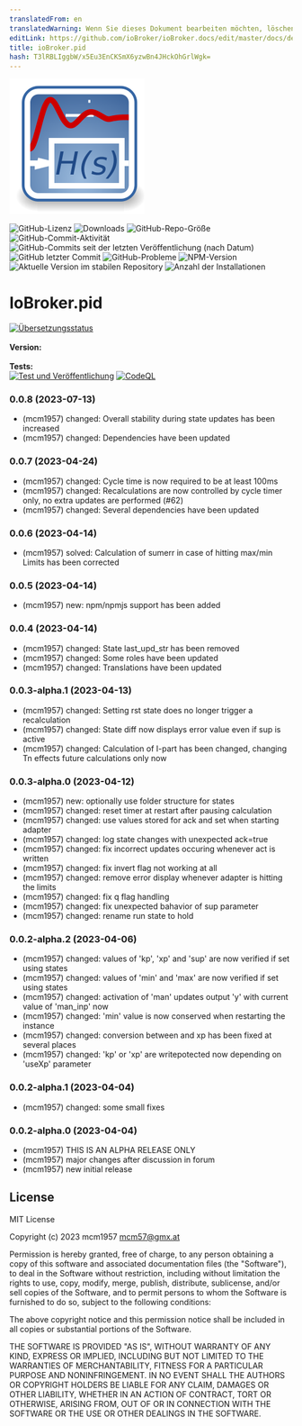 ```yaml
---
translatedFrom: en
translatedWarning: Wenn Sie dieses Dokument bearbeiten möchten, löschen Sie bitte das Feld "translationsFrom". Andernfalls wird dieses Dokument automatisch erneut übersetzt
editLink: https://github.com/ioBroker/ioBroker.docs/edit/master/docs/de/adapterref/iobroker.pid/README.md
title: ioBroker.pid
hash: T3lRBLIggbW/x5Eu3EnCKSmX6yzwBn4JHckOhGrlWgk=
---
```

![Logo](../../../en/adapterref/iobroker.pid/admin/pid.png)

![GitHub-Lizenz](https://img.shields.io/github/license/iobroker-community-adapters/ioBroker.pid)
![Downloads](https://img.shields.io/npm/dm/iobroker.pid.svg)
![GitHub-Repo-Größe](https://img.shields.io/github/repo-size/iobroker-community-adapters/ioBroker.pid)
![GitHub-Commit-Aktivität](https://img.shields.io/github/commit-activity/m/iobroker-community-adapters/ioBroker.pid)
![GitHub-Commits seit der letzten Veröffentlichung (nach Datum)](https://img.shields.io/github/commits-since/iobroker-community-adapters/ioBroker.pid/latest)
![GitHub letzter Commit](https://img.shields.io/github/last-commit/iobroker-community-adapters/ioBroker.pid)
![GitHub-Probleme](https://img.shields.io/github/issues/iobroker-community-adapters/ioBroker.pid)
![NPM-Version](http://img.shields.io/npm/v/iobroker.pid.svg)
![Aktuelle Version im stabilen Repository](https://iobroker.live/badges/pid-stable.svg)
![Anzahl der Installationen](https://iobroker.live/badges/pid-installed.svg)

# IoBroker.pid
[![Übersetzungsstatus](https://weblate.iobroker.net/widgets/adapters/-/pid/svg-badge.svg)](https://weblate.iobroker.net/engage/adapters/?utm_source=widget)</br> </br> **Version:** </br> </br> **Tests:** </br> [![Test und Veröffentlichung](https://github.com/iobroker-community-adapters/ioBroker.pid/actions/workflows/test-and-release.yml/badge.svg)](https://github.com/iobroker-community-adapters/ioBroker.pid/actions/workflows/test-and-release.yml) [![CodeQL](https://github.com/iobroker-community-adapters/ioBroker.pid/actions/workflows/codeql.yml/badge.svg)](https://github.com/iobroker-community-adapters/ioBroker.pid/actions/workflows/codeql.yml)

<!--

## Sentry **Dieser Adapter verwendet Sentry-Bibliotheken, um Ausnahmen und Codefehler automatisch an die Entwickler zu melden.** Weitere Details und Informationen zum Deaktivieren der Fehlerberichterstattung finden Sie unter [Sentry-Plugin-Dokumentation](https://github.com/ioBroker/plugin-sentry#plugin-sentry)! Sentry Reporting wird ab js-controller 3.0 verwendet.
->
## PID-Adapter für ioBroker
Dieser Adapter bietet einen konfigurierbaren PID-Regler.

## Allgemeine Informationen
Dieser Adapter bietet die Funktionalität eines PID-Reglers.

In der Praxis berechnet ein PID-Regler automatisch einen Korrekturwert für ein System basierend auf einem Istwert und einem Sollwert. Das Verhalten wird durch Parameter gesteuert. Ein alltägliches Beispiel ist der Tempomat eines Autos, bei dem beim Bergauffahren die Geschwindigkeit verringert würde, wenn eine konstante Motorleistung angewendet würde. Der PID-Algorithmus des Reglers stellt die gemessene Geschwindigkeit mit minimaler Verzögerung und minimalem Überschwingen auf die gewünschte Geschwindigkeit wieder her, indem er die Leistungsabgabe des Motors auf kontrollierte Weise erhöht. [(c) Wikipedia]

Innerhalb einer Adapterinstanz kann mehr als ein Controller konfiguriert sein. Der Adapter unterstützt die Konfiguration der Parameter (P-, I-, D-Komponenten) und der für die Berechnung verwendeten Zykluszeit. Darüber hinaus kann die Berechnung unterbrochen und wieder aufgenommen sowie die Steuerung überhaupt zurückgesetzt werden. Als praktischer Server kann ein manueller Modus eingeschaltet werden, um den Ausgang direkt einzustellen. Die Ausgabe kann auf einen minimalen/maximalen Wert begrenzt werden und einen festen Offset enthalten.

Für Diagnosezwecke stehen alle relevanten Werte inklusive interner Daten als Zustände zur Verfügung.

## Dokumentation
[Englische Dokumentation](docs/en/pid_en.md)<br> [deutsche Dokumentation](docs/de/pid_de.md)

## Credits
Die Bereitstellung dieses Adapters wäre ohne die großartige Arbeit von @Philmod (https://github.com/Philmod), der den Node-Pid-Controller (https://github.com/Philmod/node-pid-controller) entwickelt hat, nicht möglich gewesen. .

## So melden Sie Probleme und Funktionswünsche
Bitte nutzen Sie hierfür GitHub Issues.

Am besten stellen Sie den Adapter auf den Debug-Protokollmodus ein (Instanzen -> Expertenmodus -> Spaltenprotokollebene). Dann holen Sie sich bitte die Protokolldatei von der Festplatte (Unterverzeichnis „log“ im ioBroker-Installationsverzeichnis und nicht vom Administrator, da der Administrator die Zeilen abschneidet). Wenn Sie es nicht in der GitHub-Ausgabe bereitstellen möchten, können Sie es mir auch per E-Mail (mcm57@gmx.at) senden. Bitte fügen Sie einen Verweis auf das entsprechende GitHub-Problem hinzu UND beschreiben Sie auch, was ich zu welchem Zeitpunkt im Protokoll sehe.
„title“: „lblCtrlInvert“,

## Changelog

<!--
    Placeholder for the next version (at the beginning of the line):
    ### **WORK IN PROGRESS**
-->
### 0.0.8 (2023-07-13)

-   (mcm1957) changed: Overall stability during state updates has been increased
-   (mcm1957) changed: Dependencies have been updated

### 0.0.7 (2023-04-24)

-   (mcm1957) changed: Cycle time is now required to be at least 100ms
-   (mcm1957) changed: Recalculations are now controlled by cycle timer only, no extra updates are performed (#62)
-   (mcm1957) changed: Several dependencies have been updated

### 0.0.6 (2023-04-14)

-   (mcm1957) solved: Calculation of sumerr in case of hitting max/min Limits has been corrected

### 0.0.5 (2023-04-14)

-   (mcm1957) new: npm/npmjs support has been added

### 0.0.4 (2023-04-14)

-   (mcm1957) changed: State last_upd_str has been removed
-   (mcm1957) changed: Some roles have been updated
-   (mcm1957) changed: Translations have been updated

### 0.0.3-alpha.1 (2023-04-13)

-   (mcm1957) changed: Setting rst state does no longer trigger a recalculation
-   (mcm1957) changed: State diff now displays error value even if sup is active
-   (mcm1957) changed: Calculation of I-part has been changed, changing Tn effects future calculations only now

### 0.0.3-alpha.0 (2023-04-12)

-   (mcm1957) new: optionally use folder structure for states
-   (mcm1957) changed: reset timer at restart after pausing calculation
-   (mcm1957) changed: use values stored for ack and set when starting adapter
-   (mcm1957) changed: log state changes with unexpected ack=true
-   (mcm1957) changed: fix incorrect updates occuring whenever act is written
-   (mcm1957) changed: fix invert flag not working at all
-   (mcm1957) changed: remove error display whenever adapter is hitting the limits
-   (mcm1957) changed: fix q flag handling
-   (mcm1957) changed: fix unexpected bahavior of sup parameter
-   (mcm1957) changed: rename run state to hold

### 0.0.2-alpha.2 (2023-04-06)

-   (mcm1957) changed: values of 'kp', 'xp' and 'sup' are now verified if set using states
-   (mcm1957) changed: values of 'min' and 'max' are now verified if set using states
-   (mcm1957) changed: activation of 'man' updates output 'y' with current value of 'man_inp' now
-   (mcm1957) changed: 'min' value is now conserved when restarting the instance
-   (mcm1957) changed: conversion between and xp has been fixed at several places
-   (mcm1957) changed: 'kp' or 'xp' are writepotected now depending on 'useXp' parameter

### 0.0.2-alpha.1 (2023-04-04)

-   (mcm1957) changed: some small fixes

### 0.0.2-alpha.0 (2023-04-04)

-   (mcm1957) THIS IS AN ALPHA RELEASE ONLY
-   (mcm1957) major changes after discussion in forum
-   (mcm1957) new initial release

## License

MIT License

Copyright (c) 2023 mcm1957 <mcm57@gmx.at>

Permission is hereby granted, free of charge, to any person obtaining a copy
of this software and associated documentation files (the "Software"), to deal
in the Software without restriction, including without limitation the rights
to use, copy, modify, merge, publish, distribute, sublicense, and/or sell
copies of the Software, and to permit persons to whom the Software is
furnished to do so, subject to the following conditions:

The above copyright notice and this permission notice shall be included in all
copies or substantial portions of the Software.

THE SOFTWARE IS PROVIDED "AS IS", WITHOUT WARRANTY OF ANY KIND, EXPRESS OR
IMPLIED, INCLUDING BUT NOT LIMITED TO THE WARRANTIES OF MERCHANTABILITY,
FITNESS FOR A PARTICULAR PURPOSE AND NONINFRINGEMENT. IN NO EVENT SHALL THE
AUTHORS OR COPYRIGHT HOLDERS BE LIABLE FOR ANY CLAIM, DAMAGES OR OTHER
LIABILITY, WHETHER IN AN ACTION OF CONTRACT, TORT OR OTHERWISE, ARISING FROM,
OUT OF OR IN CONNECTION WITH THE SOFTWARE OR THE USE OR OTHER DEALINGS IN THE
SOFTWARE.